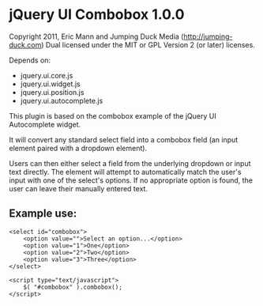 jQuery UI Combobox 1.0.0
=========================
 
 Copyright 2011, Eric Mann and Jumping Duck Media (http://jumping-duck.com)
 Dual licensed under the MIT or GPL Version 2 (or later) licenses.
 
 Depends on:
 
 - jquery.ui.core.js
 - jquery.ui.widget.js
 - jquery.ui.position.js
 - jquery.ui.autocomplete.js

 This plugin is based on the combobox example of the jQuery UI Autocomplete widget.
 
 It will convert any standard select field into a combobox field (an input element paired with a dropdown element).
 
 Users can then either select a field from the underlying dropdown or input text directly.  The element will attempt to automatically match the user's input with one of the select's options.  If no appropriate option is found, the user can leave their manually entered text.
 
 Example use:
 -----------------
 
 ```
 <select id="combobox">
     <option value="">Select an option...</option>
	 <option value="1">One</option>
	 <option value="2">Two</option>
	 <option value="3">Three</option>
 </select>
 
 <script type="text/javascript">
     $( "#combobox" ).combobox();
</script>
```